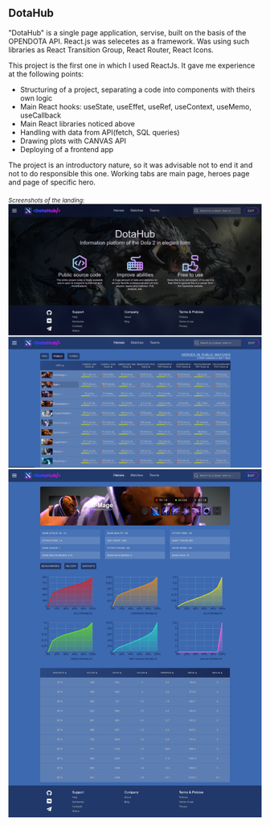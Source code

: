 ## DotaHub

"DotaHub" is a single page application, servise, built on the basis of the OPENDOTA API. React.js was selecetes as a framework.
Was using such libraries as React Transition Group, React Router, React Icons.

This project is the first one in which I used ReactJs. It gave me experience at the following points: 

- Structuring of a project, separating a code into components with theirs own logic
- Main React hooks: useState, useEffet, useRef, useContext, useMemo, useCallback
- Main React libraries noticed above
- Handling with data from API(fetch, SQL queries)
- Drawing plots with CANVAS API
- Deploying of a frontend app

The project is an introductory nature, so it was advisable not to end it and not to do responsible this one. Working tabs are main page, heroes page and page of specific hero.
	
<sub> *Screenshots of the landing:* </sub>
![Screenshot of the page](/public/images/DotaHub1.png)
![Screenshot of the page](/public/images/DotaHub2.png)
![Screenshot of the page](/public/images/DotaHub3.png)
